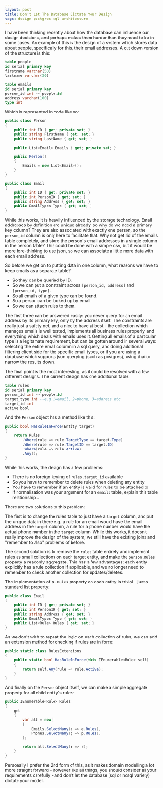 ```yaml
---
layout: post
title: Don't Let The Database Dictate Your Design
tags: design postgres sql architecture
---
```


I have been thinking recently about how the database can influence our design decisions, and perhaps makes them harder than they need to be in some cases.  An example of this is the design of a system which stores data about people, specifically for this, their email addresses.  A cut down version of the structure is this:

```sql
table people
id serial primary key
firstname varchar(50)
lastname varchar(50)

table emails
id serial primary key
person_id int => people.id
address varchar(100)
type int
```

Which is represented in code like so:

```csharp
public class Person
{
	public int ID { get; private set; }
	public string FirstName { get; set; }
	public string LastName { get; set; }

	public List<Email> Emails { get; private set; }

	public Person()
	{
		Emails = new List<Email>();
	}
}

public class Email
{
	public int ID { get; private set; }
	public int PersonID { get; set; }
	public string Address { get; set; }
	public EmailTypes Type { get; set; }
}
```

While this works, it is heavily influenced by the storage technology.  Email addresses by definition are unique already, so why do we need a primary key column? They are also associated with exactly one person, so the `person_id` column is only here to facilitate that.  Why not get rid of the emails table completely, and store the person's email addresses in a single column in the person table?  This could be done with a simple csv, but it would be more fore-thinking to use json, so we can associate a little more data with each email address.

So before we get on to putting data in one column, what reasons we have to keep emails as a separate table?

* So they can be queried by ID.
* So we can put a constraint across `[person_id, address]` and `[person_id, type]`.
* So all emails of a given type can be found.
* So a person can be looked up by email.
* So we can attach rules to them.

The first three can be answered easily: you never query for an email address by its primary key, only by the address itself.  The constraints are really just a safety net, and a nice to have at best - the collection which manages emails is well tested, implements all business rules properly, and everything which deals with emails uses it.  Getting all emails of a particular type is a legitamate requirement, but can be gotten around in several ways: selecting the entire email column in a sql query, and doing additional filtering client side for the specific email types, or if you are using a database which supports json querying (such as postgres), using that to narrow the results down.

The final point is the most interesting, as it could be resolved with a few different designs.  The current design has one additional table:

```sql
table rules
id serial primary key
person_id int => people.id
target_type int --e.g 1=email, 2=phone, 3=address etc
target_id int
active bool
```

And the `Person` object has a method like this:

```csharp
public bool HasRuleInForce(Entity target)
{
	return Rules
		.Where(rule => rule.TargetType == target.Type)
		.Where(rule => rule.TargetID == target.ID)
		.Where(rule => rule.Active)
		.Any();
}
```

While this works, the design has a few problems:

* There is no foreign keying of `rules.target_id` available
* So you have to remember to delete rules when deleting any entity
* You have to remember if an entity is valid for rules to be attached to
* If normalisation was your argument for an `emails` table, explain this table relationship...

There are two solutions to this problem:

The first is to change the rules table to just have a `target` column, and put the unique data in there e.g. a rule for an email would have the email address in the `target` column, a rule for a phone number would have the actual phone number in the `target` column.  While this works, it doesn't really improve the design of the system; we still have the existing joins and "remember to also" problems of before.

The second solution is to remove the `rules` table entirely and implement rules as small collections on each target entity, and make the `person.Rules` property a readonly aggregate.  This has a few advantages: each entity explicitly has a rule collection if applicable, and we no longer need to remember to check another collection for updates/deletes.

The implementation of a `.Rules` property on each entity is trivial - just a standard list property:

```csharp
public class Email
{
	public int ID { get; private set; }
	public int PersonID { get; set; }
	public string Address { get; set; }
	public EmailTypes Type { get; set; }
	public List<Rule> Rules { get; set; }
}
```

As we don't wish to repeat the logic on each collection of rules, we can add an extension method for checking if rules are in force:

```csharp
public static class RulesExtensions
{
	public static bool HasRuleInForce(this IEnumerable<Rule> self)
	{
		return self.Any(rule => rule.Active);
	}
}
```

And finally on the `Person` object itself, we can make a simple aggregate property for all child entity's rules:

```csharp
public IEnumerable<Rule> Rules
{
	get
	{
		var all = new[]
		{
			Emails.SelectMany(e => e.Rules),
			Phones.SelectMany(p => p.Rules),
		};

		return all.SelectMany(r => r);
	}
}
```

Personally I prefer the 2nd form of this, as it makes domain modelling a lot more straight forward - however like all things, you should consider all your requirements carefully - and don't let the database (sql or nosql variety) dictate your model.